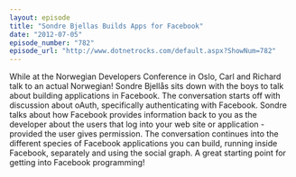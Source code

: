 ```yaml
---
layout: episode
title: "Sondre Bjellas Builds Apps for Facebook"
date: "2012-07-05"
episode_number: "782"
episode_url: "http://www.dotnetrocks.com/default.aspx?ShowNum=782"
---
```


While at the Norwegian Developers Conference in Oslo, Carl and Richard talk to an actual Norwegian! Sondre Bjellås sits down with the boys to talk about building applications in Facebook. The conversation starts off with discussion about oAuth, specifically authenticating with Facebook. Sondre talks about how Facebook provides information back to you as the developer about the users that log into your web site or application - provided the user gives permission. The conversation continues into the different species of Facebook applications you can build, running inside Facebook, separately and using the social graph. A great starting point for getting into Facebook programming!
